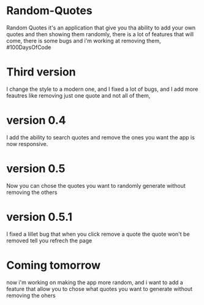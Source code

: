 # Random-Quotes
Random Quotes it's an application that give you tha ability to add your own quotes and then showing them randomly,
there is a lot of features that will come,
there is some bugs and i'm working at removing them,
#100DaysOfCode
# Third version
I change the style to a modern one, and I fixed a lot of bugs, and I add more feautres like removing just one quote and not all of them,
# version 0.4
I add the ability to search quotes and remove the ones you want
the app is now responsive.
# version 0.5
Now you can chose the quotes you want to randomly generate without removing the others
# version 0.5.1
I fixed a lillet bug that when you click remove a quote the quote won't be removed tell you refrech the page
# Coming tomorrow
now i'm working on making the app more random, and i want to add a feature  that allow you to chose what quotes you want to generate without removing the ohers
